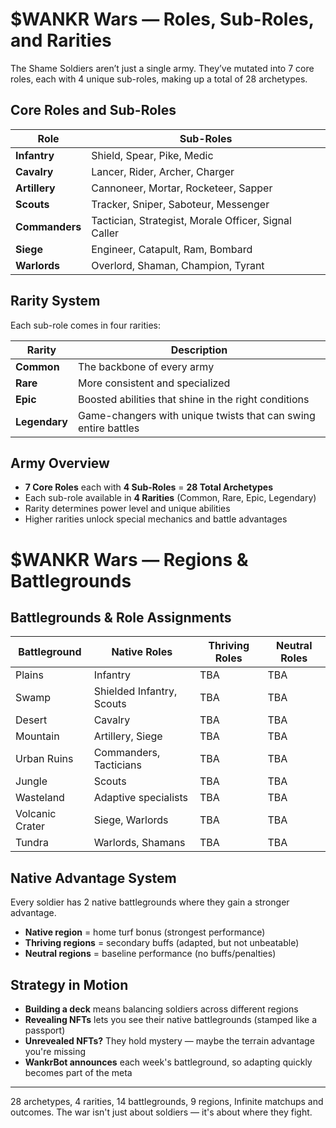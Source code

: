 # $WANKR Wars — Roles, Sub-Roles, and Rarities

The Shame Soldiers aren’t just a single army. They’ve mutated into 7 core roles, each with 4 unique sub-roles, making up a total of 28 archetypes.

## Core Roles and Sub-Roles

| Role | Sub-Roles |
|------|-----------|
| **Infantry** | Shield, Spear, Pike, Medic |
| **Cavalry** | Lancer, Rider, Archer, Charger |
| **Artillery** | Cannoneer, Mortar, Rocketeer, Sapper |
| **Scouts** | Tracker, Sniper, Saboteur, Messenger |
| **Commanders** | Tactician, Strategist, Morale Officer, Signal Caller |
| **Siege** | Engineer, Catapult, Ram, Bombard |
| **Warlords** | Overlord, Shaman, Champion, Tyrant |

## Rarity System

Each sub-role comes in four rarities:

| Rarity | Description |
|--------|-------------|
| **Common** | The backbone of every army |
| **Rare** | More consistent and specialized |
| **Epic** | Boosted abilities that shine in the right conditions |
| **Legendary** | Game-changers with unique twists that can swing entire battles |

## Army Overview

- **7 Core Roles** each with **4 Sub-Roles** = **28 Total Archetypes**
- Each sub-role available in **4 Rarities** (Common, Rare, Epic, Legendary)
- Rarity determines power level and unique abilities
- Higher rarities unlock special mechanics and battle advantages

# $WANKR Wars — Regions & Battlegrounds

## Battlegrounds & Role Assignments

| Battleground | Native Roles | Thriving Roles | Neutral Roles |
|--------------|--------------|----------------|---------------|
| Plains | Infantry | TBA | TBA |
| Swamp | Shielded Infantry, Scouts | TBA | TBA |
| Desert | Cavalry | TBA | TBA |
| Mountain | Artillery, Siege | TBA | TBA |
| Urban Ruins | Commanders, Tacticians | TBA | TBA |
| Jungle | Scouts | TBA | TBA |
| Wasteland | Adaptive specialists | TBA | TBA |
| Volcanic Crater | Siege, Warlords | TBA | TBA |
| Tundra | Warlords, Shamans | TBA | TBA |

## Native Advantage System

Every soldier has 2 native battlegrounds where they gain a stronger advantage.

- **Native region** = home turf bonus (strongest performance)
- **Thriving regions** = secondary buffs (adapted, but not unbeatable)  
- **Neutral regions** = baseline performance (no buffs/penalties)

## Strategy in Motion

- **Building a deck** means balancing soldiers across different regions
- **Revealing NFTs** lets you see their native battlegrounds (stamped like a passport)  
- **Unrevealed NFTs?** They hold mystery — maybe the terrain advantage you're missing
- **WankrBot announces** each week's battleground, so adapting quickly becomes part of the meta

---

28 archetypes, 4 rarities, 14 battlegrounds, 9 regions, Infinite matchups and outcomes. The war isn't just about soldiers — it's about where they fight.
